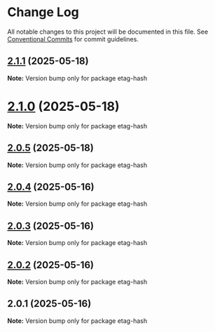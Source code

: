 # Change Log

All notable changes to this project will be documented in this file.
See [Conventional Commits](https://conventionalcommits.org) for commit guidelines.

## [2.1.1](https://github.com/launchql/launchql/compare/etag-hash@2.1.0...etag-hash@2.1.1) (2025-05-18)

**Note:** Version bump only for package etag-hash





# [2.1.0](https://github.com/launchql/launchql/compare/etag-hash@2.0.5...etag-hash@2.1.0) (2025-05-18)

**Note:** Version bump only for package etag-hash





## [2.0.5](https://github.com/launchql/launchql/compare/etag-hash@2.0.4...etag-hash@2.0.5) (2025-05-18)

**Note:** Version bump only for package etag-hash





## [2.0.4](https://github.com/launchql/launchql/compare/etag-hash@2.0.3...etag-hash@2.0.4) (2025-05-16)

**Note:** Version bump only for package etag-hash





## [2.0.3](https://github.com/launchql/launchql/compare/etag-hash@2.0.2...etag-hash@2.0.3) (2025-05-16)

**Note:** Version bump only for package etag-hash





## [2.0.2](https://github.com/launchql/launchql/compare/etag-hash@2.0.1...etag-hash@2.0.2) (2025-05-16)

**Note:** Version bump only for package etag-hash





## 2.0.1 (2025-05-16)

**Note:** Version bump only for package etag-hash
